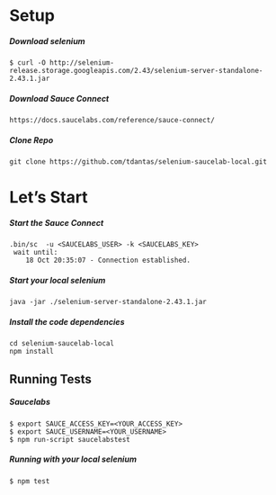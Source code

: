 # Setup

##### Download selenium

	$ curl -O http://selenium-release.storage.googleapis.com/2.43/selenium-server-standalone-2.43.1.jar
	

##### Download Sauce Connect
	https://docs.saucelabs.com/reference/sauce-connect/ 
	
##### Clone Repo
	git clone https://github.com/tdantas/selenium-saucelab-local.git
	



# Let’s Start 


##### Start the Sauce Connect

	.bin/sc  -u <SAUCELABS_USER> -k <SAUCELABS_KEY>
	 wait until:
		18 Oct 20:35:07 - Connection established.
	
##### Start your local selenium
	java -jar ./selenium-server-standalone-2.43.1.jar
	
##### Install the code dependencies
	cd selenium-saucelab-local
	npm install
	

## Running Tests

##### Saucelabs
	$ export SAUCE_ACCESS_KEY=<YOUR_ACCESS_KEY>
	$ export SAUCE_USERNAME=<YOUR_USERNAME>
	$ npm run-script saucelabstest
	
	
##### Running with your local selenium
	$ npm test
	